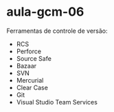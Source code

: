 # aula-gcm-06

Ferramentas de controle de versão:

* RCS
* Perforce
* Source Safe
* Bazaar
* SVN
* Mercurial
* Clear Case
* Git
* Visual Studio Team Services

